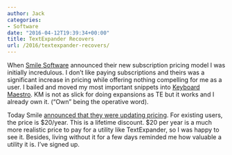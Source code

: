 ```yaml
---
author: Jack
categories:
- Software
date: "2016-04-12T19:39:34+00:00"
title: TextExpander Recovers
url: /2016/textexpander-recovers/
---
```


When [Smile Software][1] announced their new subscription pricing model I was initially incredulous. I don’t like paying subscriptions and theirs was a significant increase in pricing while offering nothing compelling for me as a user. I bailed and moved my most important snippets into [Keyboard Maestro][2]. KM is not as slick for doing expansions as TE but it works and I already own it. (“Own” being the operative word).

Today Smile [announced that they were updating pricing][3]. For existing users, the price is $20/year. This is a lifetime discount. $20 per year is a much more realistic price to pay for a utility like TextExpander, so I was happy to see it. Besides, living without it for a few days reminded me how valuable a utility it is. I’ve signed up.

 [1]: https://smilesoftware.com
 [2]: https://www.keyboardmaestro.com/main/
 [3]: https://smilesoftware.com/textexpander/entry/textexpander-adjustments